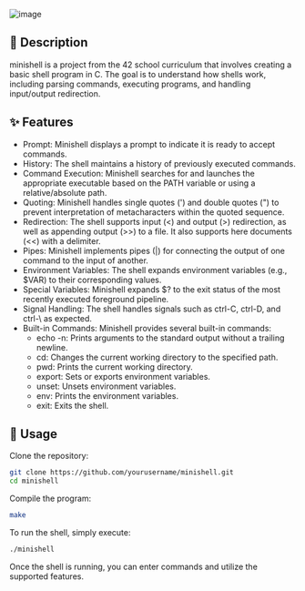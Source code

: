 ![image](https://github.com/user-attachments/assets/33bf9879-926e-4962-bb15-225aa537c37e)

## 📌 Description

minishell is a project from the 42 school curriculum that involves creating a basic shell program in C. The goal is to understand how shells work, including parsing commands, executing programs, and handling input/output redirection.

## ✨ Features

- Prompt: Minishell displays a prompt to indicate it is ready to accept commands.
- History: The shell maintains a history of previously executed commands.
- Command Execution: Minishell searches for and launches the appropriate executable based on the PATH variable or using a relative/absolute path.
- Quoting: Minishell handles single quotes (') and double quotes (") to prevent interpretation of metacharacters within the quoted sequence.
- Redirection: The shell supports input (<) and output (>) redirection, as well as appending output (>>) to a file. It also supports here documents (<<) with a delimiter.
- Pipes: Minishell implements pipes (|) for connecting the output of one command to the input of another.
- Environment Variables: The shell expands environment variables (e.g., $VAR) to their corresponding values.
- Special Variables: Minishell expands $? to the exit status of the most recently executed foreground pipeline.
- Signal Handling: The shell handles signals such as ctrl-C, ctrl-D, and ctrl-\ as expected.
- Built-in Commands: Minishell provides several built-in commands:
    - echo -n: Prints arguments to the standard output without a trailing newline.
    - cd: Changes the current working directory to the specified path.
    - pwd: Prints the current working directory.
    - export: Sets or exports environment variables.
    - unset: Unsets environment variables.
    - env: Prints the environment variables.
    - exit: Exits the shell.
 
## 🚀 Usage

Clone the repository:
```bash
git clone https://github.com/yourusername/minishell.git
cd minishell
```
Compile the program:
```bash
make
```
To run the shell, simply execute:
```bash
./minishell
```
Once the shell is running, you can enter commands and utilize the supported features.

